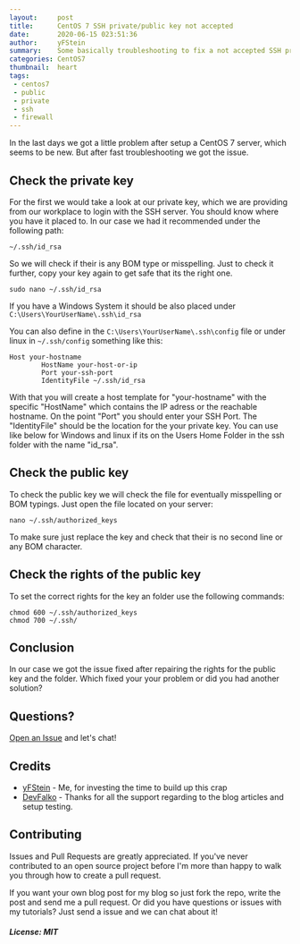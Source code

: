 ```yaml
---
layout:     post
title:      CentOS 7 SSH private/public key not accepted
date:       2020-06-15 023:51:36
author:     yFStein
summary:    Some basically troubleshooting to fix a not accepted SSH private/public key
categories: CentOS7
thumbnail:  heart
tags:
 - centos7
 - public
 - private
 - ssh
 - firewall
---
```


In the last days we got a little problem after setup a CentOS 7 server, which seems to be new. But after fast troubleshooting we got the issue.


## Check the private key

For the first we would take a look at our private key, which we are providing from our workplace to login with the SSH server. You should know where you have it placed to. In our case we had it recommended under the following path:

`~/.ssh/id_rsa`

So we will check if their is any BOM type or misspelling. Just to check it further, copy your key again to get safe that its the right one.

`sudo nano ~/.ssh/id_rsa`

If you have a Windows System it should be also placed under `C:\Users\YourUserName\.ssh\id_rsa`

You can also define in the `C:\Users\YourUserName\.ssh\config` file or under linux in `~/.ssh/config` something like this:

```
Host your-hostname
        HostName your-host-or-ip
		Port your-ssh-port
		IdentityFile ~/.ssh/id_rsa
```

With that you will create a host template for "your-hostname" with the specific "HostName" which contains the IP adress or the reachable hostname. On the point "Port" you should enter your SSH Port. The "IdentityFile" should be the location for the your private key. You can use like below for Windows and linux if its on the Users Home Folder in the ssh folder with the name "id_rsa".


## Check the public key

To check the public key we will check the file for eventually misspelling or BOM typings. Just open the file located on your server:

```nano ~/.ssh/authorized_keys```

To make sure just replace the key and check that their is no second line or any BOM character.


## Check the rights of the public key

To set the correct rights for the key an folder use the following commands:

```
chmod 600 ~/.ssh/authorized_keys
chmod 700 ~/.ssh/
```


## Conclusion

In our case we got the issue fixed after repairing the rights for the public key and the folder. Which fixed your your problem or did you had another solution?


## Questions?

[Open an Issue](https://github.com/yfstein/yfstein.github.io/issues/new) and let's chat!


## Credits

- [yFStein](https://github.com/yfstein) - Me, for investing the time to build up this crap
- [DevFalko](https://github.com/devfalko) - Thanks for all the support regarding to the blog articles and setup testing.


## Contributing

Issues and Pull Requests are greatly appreciated. If you've never contributed to an open source project before I'm more than happy to walk you through how to create a pull request.

If you want your own blog post for my blog so just fork the repo, write the post and send me a pull request. Or did you have questions or issues with my tutorials? Just send a issue and we can chat about it!


##### License: MIT

<!---
Contributors's Certificate of Origin
By making a contribution to this project, I certify that:
(a) The contribution was created in whole or in part by me and I have
    the right to submit it under the license indicated in the file; or
(b) The contribution is based upon previous work that, to the best of my
    knowledge, is covered under an appropriate license and I have the
    right under that license to submit that work with modifications,
    whether created in whole or in part by me, under the same license
    (unless I am permitted to submit under a different license), as
    indicated in the file; or
(c) The contribution was provided directly to me by some other person
    who certified (a), (b) or (c) and I have not modified it.
(d) I understand and agree that this project and the contribution are
    public and that a record of the contribution (including all personal
    information I submit with it, including my sign-off) is maintained
    indefinitely and may be redistributed consistent with this project
    or the license(s) involved.
Signed-off-by: [yFStein info@meikelbloch.de]
-->
